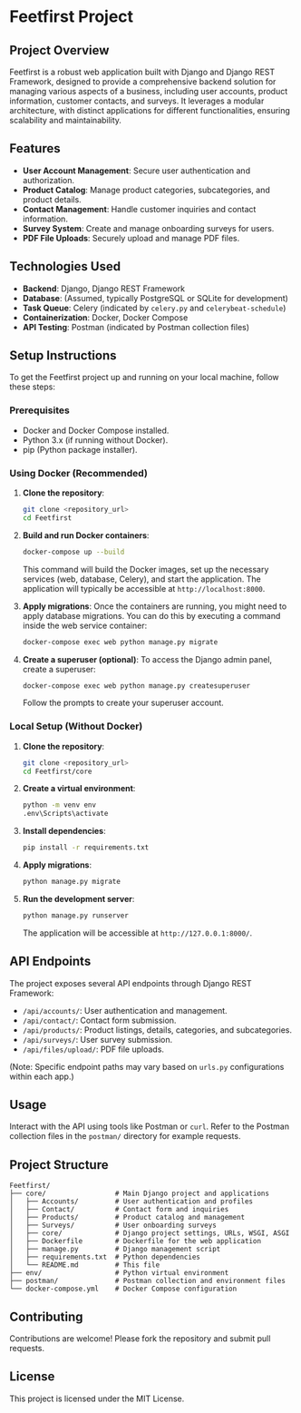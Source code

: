 # Feetfirst Project

## Project Overview

Feetfirst is a robust web application built with Django and Django REST Framework, designed to provide a comprehensive backend solution for managing various aspects of a business, including user accounts, product information, customer contacts, and surveys. It leverages a modular architecture, with distinct applications for different functionalities, ensuring scalability and maintainability.

## Features

-   **User Account Management**: Secure user authentication and authorization.
-   **Product Catalog**: Manage product categories, subcategories, and product details.
-   **Contact Management**: Handle customer inquiries and contact information.
-   **Survey System**: Create and manage onboarding surveys for users.
-   **PDF File Uploads**: Securely upload and manage PDF files.

## Technologies Used

-   **Backend**: Django, Django REST Framework
-   **Database**: (Assumed, typically PostgreSQL or SQLite for development)
-   **Task Queue**: Celery (indicated by `celery.py` and `celerybeat-schedule`)
-   **Containerization**: Docker, Docker Compose
-   **API Testing**: Postman (indicated by Postman collection files)

## Setup Instructions

To get the Feetfirst project up and running on your local machine, follow these steps:

### Prerequisites

-   Docker and Docker Compose installed.
-   Python 3.x (if running without Docker).
-   pip (Python package installer).

### Using Docker (Recommended)

1.  **Clone the repository**:
    ```bash
    git clone <repository_url>
    cd Feetfirst
    ```

2.  **Build and run Docker containers**:
    ```bash
    docker-compose up --build
    ```
    This command will build the Docker images, set up the necessary services (web, database, Celery), and start the application. The application will typically be accessible at `http://localhost:8000`.

3.  **Apply migrations**:
    Once the containers are running, you might need to apply database migrations. You can do this by executing a command inside the web service container:
    ```bash
    docker-compose exec web python manage.py migrate
    ```

4.  **Create a superuser (optional)**:
    To access the Django admin panel, create a superuser:
    ```bash
    docker-compose exec web python manage.py createsuperuser
    ```
    Follow the prompts to create your superuser account.

### Local Setup (Without Docker)

1.  **Clone the repository**:
    ```bash
    git clone <repository_url>
    cd Feetfirst/core
    ```

2.  **Create a virtual environment**:
    ```bash
    python -m venv env
    .env\Scripts\activate
    ```

3.  **Install dependencies**:
    ```bash
    pip install -r requirements.txt
    ```

4.  **Apply migrations**:
    ```bash
    python manage.py migrate
    ```

5.  **Run the development server**:
    ```bash
    python manage.py runserver
    ```
    The application will be accessible at `http://127.0.0.1:8000/`.

## API Endpoints

The project exposes several API endpoints through Django REST Framework:

-   `/api/accounts/`: User authentication and management.
-   `/api/contact/`: Contact form submission.
-   `/api/products/`: Product listings, details, categories, and subcategories.
-   `/api/surveys/`: User survey submission.
-   `/api/files/upload/`: PDF file uploads.

(Note: Specific endpoint paths may vary based on `urls.py` configurations within each app.)

## Usage

Interact with the API using tools like Postman or `curl`. Refer to the Postman collection files in the `postman/` directory for example requests.

## Project Structure

```
Feetfirst/
├── core/                 # Main Django project and applications
│   ├── Accounts/         # User authentication and profiles
│   ├── Contact/          # Contact form and inquiries
│   ├── Products/         # Product catalog and management
│   ├── Surveys/          # User onboarding surveys
│   ├── core/             # Django project settings, URLs, WSGI, ASGI
│   ├── Dockerfile        # Dockerfile for the web application
│   ├── manage.py         # Django management script
│   ├── requirements.txt  # Python dependencies
│   └── README.md         # This file
├── env/                  # Python virtual environment
├── postman/              # Postman collection and environment files
└── docker-compose.yml    # Docker Compose configuration
```

## Contributing

Contributions are welcome! Please fork the repository and submit pull requests.

## License

This project is licensed under the MIT License.